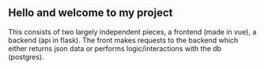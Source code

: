 ## Hello and welcome  to my project

This consists of two largely independent pieces, a frontend (made in vue), a backend (api in flask). The front makes requests to the backend which either returns json data or performs logic/interactions with the db (postgres). 